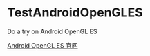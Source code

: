 # TestAndroidOpenGLES
Do a try on Android OpenGL ES

[Android OpenGL ES 官网](https://developer.android.google.cn/guide/topics/graphics/opengl.html) 
